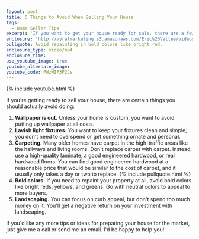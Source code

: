 ```yaml
---
layout: post
title: 5 Things to Avoid When Selling Your House
tags:
  - Home Seller Tips
excerpt: 'If you want to get your house ready for sale, there are a few things you want to avoid doing to it before you list it.'
enclosure: 'http://vyralmarketing.s3.amazonaws.com/Eric%20Vallee/videos/5%20Things%20to%20Avoid%20When%20Selling%20Your%20House.mp4'
pullquote: Avoid repainting in bold colors like bright red.
enclosure_type: video/mp4
enclosure_time:
use_youtube_image: true
youtube_alternate_image:
youtube_code: PWzWIP3P2Js
---
```



{% include youtube.html %}

If you're getting ready to sell your house, there are certain things you should actually avoid doing:

1. **Wallpaper is out.** Unless your home is custom, you want to avoid putting up wallpaper at all costs.
2. **Lavish light fixtures.** You want to keep your fixtures clean and simple; you don't need to overspend or get something ornate and personal.
3. **Carpeting.** Many older homes have carpet in the high-traffic areas like the hallways and living rooms. Don't replace carpet with carpet. Instead, use a high-quality laminate, a good engineered hardwood, or real hardwood floors. You can find good engineered hardwood at a reasonable price that would be similar to the cost of carpet, and it usually only takes a day or two to replace.
{% include pullquote.html %}
4. **Bold colors.** If you need to repaint your property at all, avoid bold colors like bright reds, yellows, and greens. Go with neutral colors to appeal to more buyers.
5. **Landscaping.** You can focus on curb appeal, but don't spend too much money on it. You'll get a negative return on your investment with landscaping.

If you'd like any more tips or ideas for preparing your house for the market, just give me a call or send me an email. I'd be happy to help you!